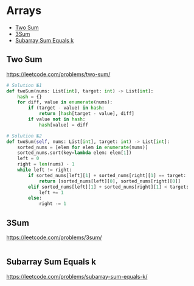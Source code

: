 # Arrays

+ [Two Sum](#two-sum)
+ [3Sum](#3sum)
+ [Subarray Sum Equals k](#subarray-sum-equals-k)

## Two Sum

https://leetcode.com/problems/two-sum/

```python
# Solution №1
def twoSum(nums: List[int], target: int) -> List[int]:
    hash = {}
    for diff, value in enumerate(nums):
        if (target - value) in hash:
            return [hash[target - value], diff]
        if value not in hash:
            hash[value] = diff

# Solution №2
def twoSum(self, nums: List[int], target: int) -> List[int]:
    sorted_nums = [elem for elem in enumerate(nums)]
    sorted_nums.sort(key=lambda elem: elem[1])
    left = 0
    right = len(nums) - 1
    while left != right:
        if sorted_nums[left][1] + sorted_nums[right][1] == target:
            return [sorted_nums[left][0], sorted_nums[right][0]]
        elif sorted_nums[left][1] + sorted_nums[right][1] < target:
            left += 1
        else:
            right -= 1

```

## 3Sum

https://leetcode.com/problems/3sum/

```python

```

## Subarray Sum Equals k

https://leetcode.com/problems/subarray-sum-equals-k/

```python

```

